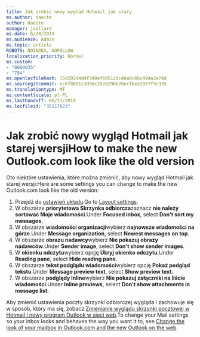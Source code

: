 ```yaml
---
title: Jak zrobić nowy wygląd Hotmail jak stary
ms.author: daeite
author: daeite
manager: joallard
ms.date: 6/20/2019
ms.audience: Admin
ms.topic: article
ROBOTS: NOINDEX, NOFOLLOW
localization_priority: Normal
ms.custom:
- "8000035"
- "794"
ms.openlocfilehash: 15d292d4d4f348ef60512dc46a0c66c494a3a74d
ms.sourcegitcommit: ec6f8091c3d96c2d28296b70ecf6ee2857f9c335
ms.translationtype: MT
ms.contentlocale: pl-PL
ms.lasthandoff: 06/21/2019
ms.locfileid: "35117623"
---
```

# <a name="how-to-make-the-new-outlookcom-look-like-the-old-version"></a><span data-ttu-id="8a74b-102">Jak zrobić nowy wygląd Hotmail jak starej wersji</span><span class="sxs-lookup"><span data-stu-id="8a74b-102">How to make the new Outlook.com look like the old version</span></span>

<span data-ttu-id="8a74b-103">Oto niektóre ustawienia, które można zmienić, aby nowy wygląd Hotmail jak starej wersji:</span><span class="sxs-lookup"><span data-stu-id="8a74b-103">Here are some settings you can change to make the new Outlook.com look like the old version:</span></span>

1. <span data-ttu-id="8a74b-104">Przejdź do [ustawień układu](https://outlook.live.com/mail/options/mail/layout).</span><span class="sxs-lookup"><span data-stu-id="8a74b-104">Go to [Layout settings](https://outlook.live.com/mail/options/mail/layout).</span></span>
1. <span data-ttu-id="8a74b-105">W obszarze **priorytetowa Skrzynka odbiorcza**zaznacz **nie należy sortować Moje wiadomości**.</span><span class="sxs-lookup"><span data-stu-id="8a74b-105">Under **Focused inbox**, select **Don't sort my messages**.</span></span>
1. <span data-ttu-id="8a74b-106">W obszarze **wiadomości organizacji**wybierz **najnowsze wiadomości na górze**.</span><span class="sxs-lookup"><span data-stu-id="8a74b-106">Under **Message organization**, select **Newest messages on top**.</span></span>
1. <span data-ttu-id="8a74b-107">W obszarze **obrazu nadawcy**wybierz **Nie pokazuj obrazy nadawców**.</span><span class="sxs-lookup"><span data-stu-id="8a74b-107">Under **Sender image**, select **Don't show sender images**.</span></span>
1. <span data-ttu-id="8a74b-108">W **okienku odczytu**wybierz opcję **Ukryj okienko odczytu**.</span><span class="sxs-lookup"><span data-stu-id="8a74b-108">Under **Reading pane**, select **Hide reading pane**.</span></span>
1. <span data-ttu-id="8a74b-109">W obszarze **tekst podglądu wiadomości**wybierz opcję **Pokaż podgląd tekstu**.</span><span class="sxs-lookup"><span data-stu-id="8a74b-109">Under **Message preview text**, select **Show preview text**.</span></span>
1. <span data-ttu-id="8a74b-110">W obszarze **podglądy Inline**wybierz **Nie pokazuj załączniki na liście wiadomości**.</span><span class="sxs-lookup"><span data-stu-id="8a74b-110">Under **Inline previews**, select **Don't show attachments in message list**.</span></span>

<span data-ttu-id="8a74b-111">Aby zmienić ustawienia poczty skrzynki odbiorczej wygląda i zachowuje się w sposób, który ma się, zobacz [Zmienianie wyglądu skrzynki pocztowej w Hotmail i nowy program Outlook w sieci web](https://support.office.com/article/b41c2ecb-f23c-42b3-b7f8-659646d5e58c?wt.mc_id=Office_Outlook_com_Alchemy).</span><span class="sxs-lookup"><span data-stu-id="8a74b-111">To change your Mail settings so your inbox looks and behaves the way you want it to, see [Change the look of your mailbox in Outlook.com and the new Outlook on the web](https://support.office.com/article/b41c2ecb-f23c-42b3-b7f8-659646d5e58c?wt.mc_id=Office_Outlook_com_Alchemy).</span></span>